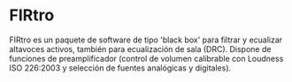 # FIRtro
FIRtro es un paquete de software de tipo 'black box' para filtrar y ecualizar altavoces activos, también para ecualización de sala (DRC). Dispone de funciones de preamplificador (control de volumen calibrable con Loudness ISO 226:2003 y selección de fuentes analógicas y digitales).
